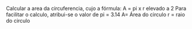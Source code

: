 Calcular a area da circuferencia, cujo a fórmula: 
A = pi x r elevado a 2
Para facilitar o calculo, atribui-se o valor de pi = 3.14
A= Área do circulo
r = raio do circulo
